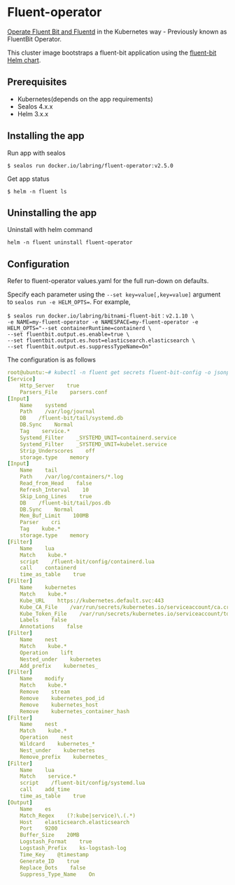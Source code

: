 # Fluent-operator

[Operate Fluent Bit and Fluentd](https://github.com/fluent/fluent-operator) in the Kubernetes way - Previously known as FluentBit Operator.

This cluster image bootstraps a fluent-bit application using the [fluent-bit Helm chart](https://github.com/fluent/helm-charts).

## Prerequisites

- Kubernetes(depends on the app requirements)
- Sealos 4.x.x
- Helm 3.x.x

## Installing the app

Run app with sealos

```shell
$ sealos run docker.io/labring/fluent-operator:v2.5.0
```

Get app status

```shell
$ helm -n fluent ls
```

## Uninstalling the app

Uninstall with helm command

```shell
helm -n fluent uninstall fluent-operator
```

## Configuration

Refer to fluent-operator values.yaml for the full run-down on defaults.

Specify each parameter using the `--set key=value[,key=value]` argument to `sealos run -e HELM_OPTS=`. For example,

```shell
$ sealos run docker.io/labring/bitnami-fluent-bit：v2.1.10 \
-e NAME=my-fluent-operator -e NAMESPACE=my-fluent-operator -e HELM_OPTS="--set containerRuntime=containerd \
--set fluentbit.output.es.enable=true \
--set fluentbit.output.es.host=elasticsearch.elasticsearch \
--set fluentbit.output.es.suppressTypeName=On"
```

The configuration is as follows

```yaml
root@ubuntu:~# kubectl -n fluent get secrets fluent-bit-config -o jsonpath="{.data.fluent-bit\.conf}" | base64 -d
[Service]
    Http_Server    true
    Parsers_File    parsers.conf
[Input]
    Name    systemd
    Path    /var/log/journal
    DB    /fluent-bit/tail/systemd.db
    DB.Sync    Normal
    Tag    service.*
    Systemd_Filter    _SYSTEMD_UNIT=containerd.service
    Systemd_Filter    _SYSTEMD_UNIT=kubelet.service
    Strip_Underscores    off
    storage.type    memory
[Input]
    Name    tail
    Path    /var/log/containers/*.log
    Read_from_Head    false
    Refresh_Interval    10
    Skip_Long_Lines    true
    DB    /fluent-bit/tail/pos.db
    DB.Sync    Normal
    Mem_Buf_Limit    100MB
    Parser    cri
    Tag    kube.*
    storage.type    memory
[Filter]
    Name    lua
    Match    kube.*
    script    /fluent-bit/config/containerd.lua
    call    containerd
    time_as_table    true
[Filter]
    Name    kubernetes
    Match    kube.*
    Kube_URL    https://kubernetes.default.svc:443
    Kube_CA_File    /var/run/secrets/kubernetes.io/serviceaccount/ca.crt
    Kube_Token_File    /var/run/secrets/kubernetes.io/serviceaccount/token
    Labels    false
    Annotations    false
[Filter]
    Name    nest
    Match    kube.*
    Operation    lift
    Nested_under    kubernetes
    Add_prefix    kubernetes_
[Filter]
    Name    modify
    Match    kube.*
    Remove    stream
    Remove    kubernetes_pod_id
    Remove    kubernetes_host
    Remove    kubernetes_container_hash
[Filter]
    Name    nest
    Match    kube.*
    Operation    nest
    Wildcard    kubernetes_*
    Nest_under    kubernetes
    Remove_prefix    kubernetes_
[Filter]
    Name    lua
    Match    service.*
    script    /fluent-bit/config/systemd.lua
    call    add_time
    time_as_table    true
[Output]
    Name    es
    Match_Regex    (?:kube|service)\.(.*)
    Host    elasticsearch.elasticsearch
    Port    9200
    Buffer_Size    20MB
    Logstash_Format    true
    Logstash_Prefix    ks-logstash-log
    Time_Key    @timestamp
    Generate_ID    true
    Replace_Dots    false
    Suppress_Type_Name    On
```
